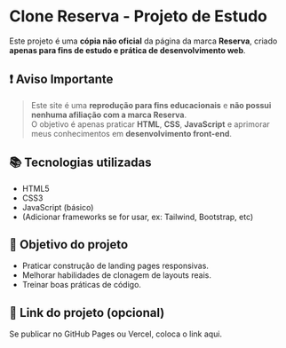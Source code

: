# Clone Reserva - Projeto de Estudo

Este projeto é uma **cópia não oficial** da página da marca **Reserva**, criado **apenas para fins de estudo e prática de desenvolvimento web**.

## ❗ Aviso Importante

> Este site é uma **reprodução para fins educacionais** e **não possui nenhuma afiliação com a marca Reserva**.  
> O objetivo é apenas praticar **HTML**, **CSS**, **JavaScript** e aprimorar meus conhecimentos em **desenvolvimento front-end**.

## 📚 Tecnologias utilizadas
- HTML5
- CSS3
- JavaScript (básico)
- (Adicionar frameworks se for usar, ex: Tailwind, Bootstrap, etc)

## 🎯 Objetivo do projeto
- Praticar construção de landing pages responsivas.
- Melhorar habilidades de clonagem de layouts reais.
- Treinar boas práticas de código.

## 🔗 Link do projeto (opcional)
Se publicar no GitHub Pages ou Vercel, coloca o link aqui.
